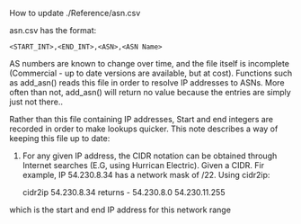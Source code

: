 How to update ./Reference/asn.csv

asn.csv has the format:

    <START_INT>,<END_INT>,<ASN>,<ASN Name>
    
AS numbers are known to change over time, and the file itself is incomplete (Commercial - up to date versions
are available, but at cost). Functions such as add_asn() reads this file in order to resolve IP addresses to ASNs.
More often than not, add_asn() will return no value because the entries are simply just not there..

Rather than this file containing IP addresses, Start and end integers are recorded in order to make lookups quicker.
This note describes a way of keeping this file up to date:

1. For any given IP address, the CIDR notation can be obtained through Internet searches (E.G, using Hurrican Electric).
Given a CIDR. Fir example, IP 54.230.8.34 has a network mask of /22. Using cidr2ip:

    cidr2ip 54.230.8.34
    returns -
    54.230.8.0 54.230.11.255
    
which is the start and end IP address for this network range
